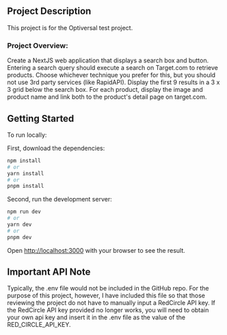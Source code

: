 ## Project Description

This project is for the Optiversal test project.

### Project Overview:

Create a NextJS web application that displays a search box and button.
Entering a search query should execute a search on Target.com to retrieve products. Choose whichever technique you prefer for this, but you should not use 3rd party services (like RapidAPI).
Display the first 9 results in a 3 x 3 grid below the search box. For each product, display the image and product name and link both to the product's detail page on target.com.

## Getting Started

To run locally:

First, download the dependencies:

```bash
npm install
# or
yarn install
# or
pnpm install
```

Second, run the development server:

```bash
npm run dev
# or
yarn dev
# or
pnpm dev
```

Open [http://localhost:3000](http://localhost:3000) with your browser to see the result.

## Important API Note

Typically, the .env file would not be included in the GitHub repo. For the purpose of this project, however, I have included this file so that those reviewing the project do not have to manually input a RedCircle API key.
If the RedCircle API key provided no longer works, you will need to obtain your own api key and insert it in the .env file as the value of the RED_CIRCLE_API_KEY.
